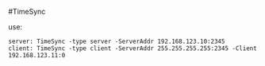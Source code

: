 #TimeSync

use:

	server: TimeSync -type server -ServerAddr 192.168.123.10:2345
	client:	TimeSync -type client -ServerAddr 255.255.255.255:2345 -Client 192.168.123.11:0

